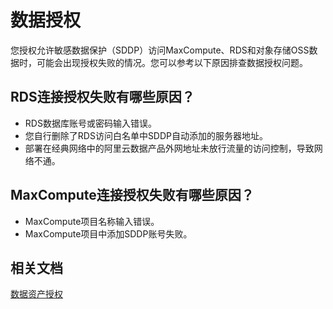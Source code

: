 # 数据授权

您授权允许敏感数据保护（SDDP）访问MaxCompute、RDS和对象存储OSS数据时，可能会出现授权失败的情况。您可以参考以下原因排查数据授权问题。

## RDS连接授权失败有哪些原因？

-   RDS数据库账号或密码输入错误。
-   您自行删除了RDS访问白名单中SDDP自动添加的服务器地址。
-   部署在经典网络中的阿里云数据产品外网地址未放行流量的访问控制，导致网络不通。

## MaxCompute连接授权失败有哪些原因？

-   MaxCompute项目名称输入错误。
-   MaxCompute项目中添加SDDP账号失败。

## 相关文档

[数据资产授权](/intl.zh-CN/用户指南/数据资产授权.md)

